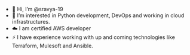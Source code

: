- 👋 Hi, I’m @sravya-19
- 👀 I’m interested in Python development, DevOps and working in cloud infrastructures.
- ☁️ I am certified AWS developer
- ⚡ I have experience working with up and coming technologies like Terraform, Mulesoft and Ansible.

<!---
sravya-19/sravya-19 is a ✨ special ✨ repository because its `README.md` (this file) appears on your GitHub profile.
You can click the Preview link to take a look at your changes.
--->
